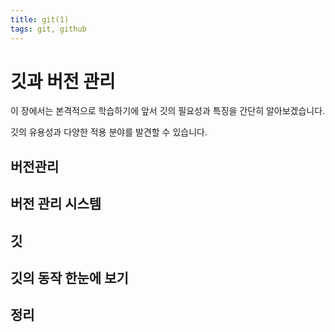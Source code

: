 ```yaml
---
title: git(1)
tags: git, github
---
```


# 깃과 버전 관리

이 장에서는 본격적으로 학습하기에 앞서 깃의 필요성과 특징을 간단히 알아보겠습니다.

깃의 유용성과 다양한 적용 분야를 발견할 수 있습니다.

## 버전관리

## 버전 관리 시스템

## 깃

## 깃의 동작 한눈에 보기

## 정리